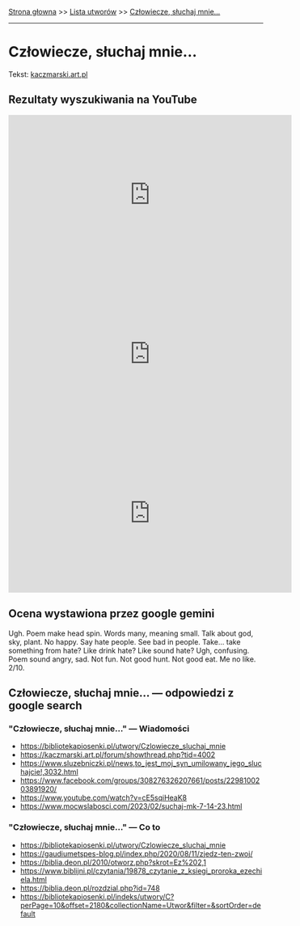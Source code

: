 [Strona głowna](../index.md) >> [Lista utworów](../list.md) >> [Człowiecze, słuchaj mnie…](112.md)

---

# Człowiecze, słuchaj mnie…

Tekst: [kaczmarski.art.pl](https://www.kaczmarski.art.pl/tworczosc/wiersze/czlowiecze-sluchaj-mnie/)

## Rezultaty wyszukiwania na YouTube

<iframe width="560" height="315" src="https://www.youtube.com/embed/atio51Azl3E?si=IdontcarewhotheIRSsendsImnotpayingtaxes" title="YouTube video player" frameborder="0" allow="accelerometer; autoplay; clipboard-write; encrypted-media; gyroscope; picture-in-picture; web-share" referrerpolicy="strict-origin-when-cross-origin" allowfullscreen></iframe>

<iframe width="560" height="315" src="https://www.youtube.com/embed/QBVv7zMlksY?si=IdontcarewhotheIRSsendsImnotpayingtaxes" title="YouTube video player" frameborder="0" allow="accelerometer; autoplay; clipboard-write; encrypted-media; gyroscope; picture-in-picture; web-share" referrerpolicy="strict-origin-when-cross-origin" allowfullscreen></iframe>

<iframe width="560" height="315" src="https://www.youtube.com/embed/9p2VEg2nHx4?si=IdontcarewhotheIRSsendsImnotpayingtaxes" title="YouTube video player" frameborder="0" allow="accelerometer; autoplay; clipboard-write; encrypted-media; gyroscope; picture-in-picture; web-share" referrerpolicy="strict-origin-when-cross-origin" allowfullscreen></iframe>

## Ocena wystawiona przez google gemini

Ugh. Poem make head spin. Words many, meaning small. Talk about god, sky, plant. No happy. Say hate people. See bad in people. Take... take something from hate? Like drink hate? Like sound hate? Ugh, confusing. Poem sound angry, sad. Not fun. Not good hunt. Not good eat. Me no like. 2/10.


## Człowiecze, słuchaj mnie… — odpowiedzi z google search

### "Człowiecze, słuchaj mnie…" — Wiadomości

 - <https://bibliotekapiosenki.pl/utwory/Czlowiecze_sluchaj_mnie>
 - <https://kaczmarski.art.pl/forum/showthread.php?tid=4002>
 - <https://www.sluzebniczki.pl/news,to_jest_moj_syn_umilowany_jego_sluchajcie!,3032.html>
 - <https://www.facebook.com/groups/308276326207661/posts/2298100203891920/>
 - <https://www.youtube.com/watch?v=cE5sqiHeaK8>
 - <https://www.mocwslabosci.com/2023/02/suchaj-mk-7-14-23.html>

### "Człowiecze, słuchaj mnie…" — Co to

 - <https://bibliotekapiosenki.pl/utwory/Czlowiecze_sluchaj_mnie>
 - <https://gaudiumetspes-blog.pl/index.php/2020/08/11/zjedz-ten-zwoj/>
 - <https://biblia.deon.pl/2010/otworz.php?skrot=Ez%202,1>
 - <https://www.biblijni.pl/czytania/19878_czytanie_z_ksiegi_proroka_ezechiela.html>
 - <https://biblia.deon.pl/rozdzial.php?id=748>
 - <https://bibliotekapiosenki.pl/indeks/utwory/C?perPage=10&offset=2180&collectionName=Utwor&filter=&sortOrder=default>

